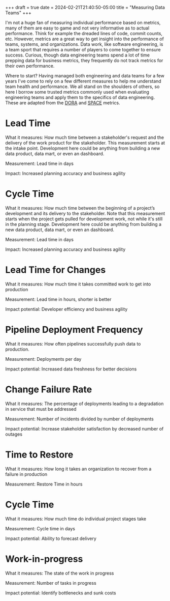 +++ 
draft = true
date = 2024-02-21T21:40:50-05:00
title = "Measuring Data Teams"
+++

I'm not a huge fan of measuring individual performance based on metrics, many of them are easy to game and not very informative as to actual performance. Think for example the dreaded lines of code, commit counts, etc. However, metrics are a great way to get insight into the performance of teams, systems, and organizations. Data work, like software engineering, is a team sport that requires a number of players to come together to ensure success. Curious, though data engineering teams spend a lot of time prepping data for business metrics, they frequently do not track metrics for their own performance. 

Where to start? Having managed both engineering and data teams for a few years I've come to rely on a few different measures to help me understand team health and performance. We all stand on the shoulders of others, so here I borrow some trusted metrics commonly used when evaluating engineering teams and apply them to the specifics of data engineering. These are adapted from the [DORA](https://dora.dev) and [SPACE](https://queue.acm.org/detail.cfm?id=3454124) metrics. 

# Lead Time

What it measures: How much time between a stakeholder's request and the delivery of the work product for the stakeholder. This measurement starts at the intake point. Development here could be anything from building a new data product, data mart, or even an dashboard.

Measurement: Lead time in days

Impact: Increased planning accuracy and business agility

# Cycle Time

What it measures: How much time between the beginning of a project’s development and its delivery to the stakeholder. Note that this measurement starts when the project gets pulled for development work, not while it's still in the planning stage. Development here could be anything from building a new data product, data mart, or even an dashboard.

Measurement: Lead time in days

Impact: Increased planning accuracy and business agility

# Lead Time for Changes

What it measures: How much time it takes committed work to get into production

Measurement: Lead time in hours, shorter is better

Impact potential: Developer efficiency and business agility

# Pipeline Deployment Frequency

What it measures: How often pipelines successfully push data to production.

Measurement: Deployments per day

Impact potential: Increased data freshness for better decisions

# Change Failure Rate

What it measures: The percentage of deployments leading to a degradation in service that must be addressed

Measurement: Number of incidents divided by number of deployments

Impact potential: Increase stakeholder satisfaction by decreased number of outages

# Time to Restore

What it measures: How long it takes an organization to recover from a failure in production

Measurement: Restore Time in hours

# Cycle Time

What it measures: How much time do individual project stages take

Measurement: Cycle time in days

Impact potential: Ability to forecast delivery

# Work-in-progress 

What it measures: The state of the work in progress

Measurement: Number of tasks in progress

Impact potential: Identify bottlenecks and sunk costs

